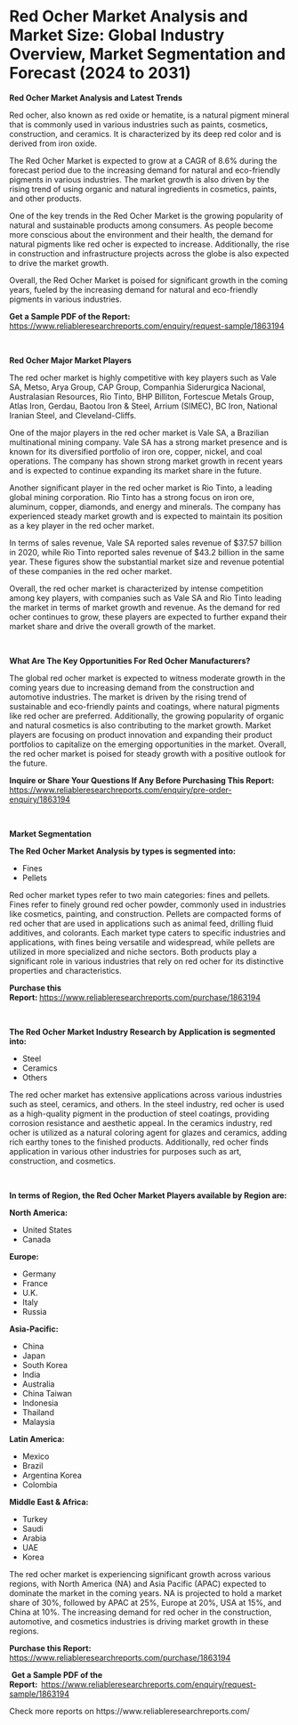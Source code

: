 <p><h1>Red Ocher Market Analysis and Market Size: Global Industry Overview, Market Segmentation and Forecast (2024 to 2031)</h1></p><p><strong>Red Ocher Market Analysis and Latest Trends</strong></p>
<p><p>Red ocher, also known as red oxide or hematite, is a natural pigment mineral that is commonly used in various industries such as paints, cosmetics, construction, and ceramics. It is characterized by its deep red color and is derived from iron oxide.</p><p>The Red Ocher Market is expected to grow at a CAGR of 8.6% during the forecast period due to the increasing demand for natural and eco-friendly pigments in various industries. The market growth is also driven by the rising trend of using organic and natural ingredients in cosmetics, paints, and other products.</p><p>One of the key trends in the Red Ocher Market is the growing popularity of natural and sustainable products among consumers. As people become more conscious about the environment and their health, the demand for natural pigments like red ocher is expected to increase. Additionally, the rise in construction and infrastructure projects across the globe is also expected to drive the market growth.</p><p>Overall, the Red Ocher Market is poised for significant growth in the coming years, fueled by the increasing demand for natural and eco-friendly pigments in various industries.</p></p>
<p><strong>Get a Sample PDF of the Report:&nbsp;</strong> <a href="https://www.reliableresearchreports.com/enquiry/request-sample/1863194">https://www.reliableresearchreports.com/enquiry/request-sample/1863194</a></p>
<p>&nbsp;</p>
<p><strong>Red Ocher Major Market Players</strong></p>
<p><p>The red ocher market is highly competitive with key players such as Vale SA, Metso, Arya Group, CAP Group, Companhia Siderurgica Nacional, Australasian Resources, Rio Tinto, BHP Billiton, Fortescue Metals Group, Atlas Iron, Gerdau, Baotou Iron & Steel, Arrium (SIMEC), BC Iron, National Iranian Steel, and Cleveland-Cliffs.</p><p>One of the major players in the red ocher market is Vale SA, a Brazilian multinational mining company. Vale SA has a strong market presence and is known for its diversified portfolio of iron ore, copper, nickel, and coal operations. The company has shown strong market growth in recent years and is expected to continue expanding its market share in the future.</p><p>Another significant player in the red ocher market is Rio Tinto, a leading global mining corporation. Rio Tinto has a strong focus on iron ore, aluminum, copper, diamonds, and energy and minerals. The company has experienced steady market growth and is expected to maintain its position as a key player in the red ocher market.</p><p>In terms of sales revenue, Vale SA reported sales revenue of $37.57 billion in 2020, while Rio Tinto reported sales revenue of $43.2 billion in the same year. These figures show the substantial market size and revenue potential of these companies in the red ocher market.</p><p>Overall, the red ocher market is characterized by intense competition among key players, with companies such as Vale SA and Rio Tinto leading the market in terms of market growth and revenue. As the demand for red ocher continues to grow, these players are expected to further expand their market share and drive the overall growth of the market.</p></p>
<p>&nbsp;</p>
<p><strong>What Are The Key Opportunities For Red Ocher Manufacturers?</strong></p>
<p><p>The global red ocher market is expected to witness moderate growth in the coming years due to increasing demand from the construction and automotive industries. The market is driven by the rising trend of sustainable and eco-friendly paints and coatings, where natural pigments like red ocher are preferred. Additionally, the growing popularity of organic and natural cosmetics is also contributing to the market growth. Market players are focusing on product innovation and expanding their product portfolios to capitalize on the emerging opportunities in the market. Overall, the red ocher market is poised for steady growth with a positive outlook for the future.</p></p>
<p><strong>Inquire or Share Your Questions If Any Before Purchasing This Report:</strong> <a href="https://www.reliableresearchreports.com/enquiry/pre-order-enquiry/1863194">https://www.reliableresearchreports.com/enquiry/pre-order-enquiry/1863194</a></p>
<p>&nbsp;</p>
<p><strong>Market Segmentation</strong></p>
<p><strong>The Red Ocher Market Analysis by types is segmented into:</strong></p>
<p><ul><li>Fines</li><li>Pellets</li></ul></p>
<p><p>Red ocher market types refer to two main categories: fines and pellets. Fines refer to finely ground red ocher powder, commonly used in industries like cosmetics, painting, and construction. Pellets are compacted forms of red ocher that are used in applications such as animal feed, drilling fluid additives, and colorants. Each market type caters to specific industries and applications, with fines being versatile and widespread, while pellets are utilized in more specialized and niche sectors. Both products play a significant role in various industries that rely on red ocher for its distinctive properties and characteristics.</p></p>
<p><strong>Purchase this Report:&nbsp;</strong><a href="https://www.reliableresearchreports.com/purchase/1863194">https://www.reliableresearchreports.com/purchase/1863194</a></p>
<p>&nbsp;</p>
<p><strong>The Red Ocher Market Industry Research by Application is segmented into:</strong></p>
<p><ul><li>Steel</li><li>Ceramics</li><li>Others</li></ul></p>
<p><p>The red ocher market has extensive applications across various industries such as steel, ceramics, and others. In the steel industry, red ocher is used as a high-quality pigment in the production of steel coatings, providing corrosion resistance and aesthetic appeal. In the ceramics industry, red ocher is utilized as a natural coloring agent for glazes and ceramics, adding rich earthy tones to the finished products. Additionally, red ocher finds application in various other industries for purposes such as art, construction, and cosmetics.</p></p>
<p>&nbsp;</p>
<p><strong>In terms of Region, the Red Ocher Market Players available by Region are:</strong></p>
<p>
    <p> <strong> North America: </strong>
        <ul>
            <li>United States</li>
            <li>Canada</li>
        </ul>
        </p> 
    <p> <strong> Europe: </strong>
        <ul>
            <li>Germany</li>
            <li>France</li>
            <li>U.K.</li>
            <li>Italy</li>
            <li>Russia</li>
        </ul>
        </p> 
    <p> <strong> Asia-Pacific: </strong>
        <ul>
            <li>China</li>
            <li>Japan</li>
            <li>South Korea</li>
            <li>India</li>
            <li>Australia</li>
            <li>China Taiwan</li>
            <li>Indonesia</li>
            <li>Thailand</li>
            <li>Malaysia</li>
        </ul>
        </p> 
    <p> <strong> Latin America: </strong>
        <ul>
            <li>Mexico</li>
            <li>Brazil</li>
            <li>Argentina Korea</li>
            <li>Colombia</li>
        </ul>
        </p> 
    <p> <strong> Middle East & Africa: </strong>
        <ul>
            <li>Turkey</li>
            <li>Saudi</li>
            <li>Arabia</li>
            <li>UAE</li>
            <li>Korea</li>
        </ul>
    </p>
    </p>
<p><p>The red ocher market is experiencing significant growth across various regions, with North America (NA) and Asia Pacific (APAC) expected to dominate the market in the coming years. NA is projected to hold a market share of 30%, followed by APAC at 25%, Europe at 20%, USA at 15%, and China at 10%. The increasing demand for red ocher in the construction, automotive, and cosmetics industries is driving market growth in these regions.</p></p>
<p><strong>Purchase this Report: </strong><a href="https://www.reliableresearchreports.com/purchase/1863194">https://www.reliableresearchreports.com/purchase/1863194</a></p>
<p>&nbsp;<strong>Get a Sample PDF of the Report:&nbsp;&nbsp;</strong><a href="https://www.reliableresearchreports.com/enquiry/request-sample/1863194">https://www.reliableresearchreports.com/enquiry/request-sample/1863194</a></p>
<p><strong></strong></p>
<p>Check more reports on https://www.reliableresearchreports.com/</p>